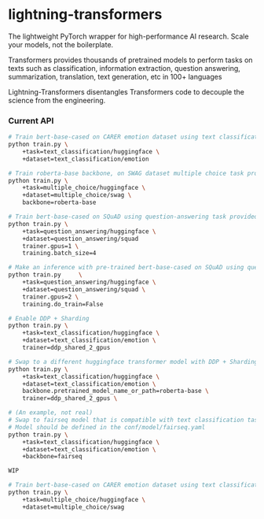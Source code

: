 # lightning-transformers

The lightweight PyTorch wrapper for high-performance AI research.
Scale your models, not the boilerplate.

Transformers provides thousands of pretrained models to perform tasks on texts such as classification, information extraction, question answering, summarization, translation, text generation, etc in 100+ languages

Lightning-Transformers disentangles Transformers code to decouple the science from the engineering. 

### Current API
```bash
# Train bert-base-cased on CARER emotion dataset using text classification task provided by huggingface
python train.py \
    +task=text_classification/huggingface \
    +dataset=text_classification/emotion 

# Train roberta-base backbone, on SWAG dataset multiple choice task provided by huggingface
python train.py \
    +task=multiple_choice/huggingface \
    +dataset=multiple_choice/swag \
    backbone=roberta-base

# Train bert-base-cased on SQuAD using question-answering task provided by huggingface with 1 gpu and batch_size=4
python train.py \
    +task=question_answering/huggingface \
    +dataset=question_answering/squad
    trainer.gpus=1 \
    training.batch_size=4

# Make an inference with pre-trained bert-base-cased on SQuAD using question-answering task provided by huggingface with 2 gpu.
python train.py     \
    +task=question_answering/huggingface \
    +dataset=question_answering/squad \
    trainer.gpus=2 \
    training.do_train=False

# Enable DDP + Sharding
python train.py \
    +task=text_classification/huggingface \
    +dataset=text_classification/emotion \
    trainer=ddp_shared_2_gpus

# Swap to a different huggingface transformer model with DDP + Sharding
python train.py \
    +task=text_classification/huggingface \
    +dataset=text_classification/emotion \
    backbone.pretrained_model_name_or_path=roberta-base \
    trainer=ddp_shared_2_gpus \

# (An example, not real) 
# Swap to fairseq model that is compatible with text classification task provided by huggingface
# Model should be defined in the conf/model/fairseq.yaml
python train.py \
    +task=text_classification/huggingface \
    +dataset=text_classification/emotion \
    +backbone=fairseq

WIP

# Train bert-base-cased on CARER emotion dataset using text classification task provided by huggingface
python train.py \
    +task=multiple_choice/huggingface \
    +dataset=multiple_choice/swag
```